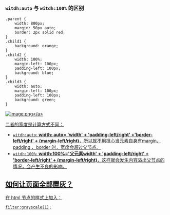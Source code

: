 ### `witdh:auto` 与 `witdh:100%` 的区别
```
.parent {
    width: 800px;
    margin: 50px auto;
    border: 2px solid red;
}
.child1 {
    background: orange;
}
.child2 {
    width: 100%;
    margin-left: 100px;
    padding-left: 100px;
    background: blue;
}
.child3 {
    width: auto;
    margin-left: 100px;
    padding-left: 100px;
    background: green;
}
```

<a data-fancybox title="image.png" href="https://p3-juejin.byteimg.com/tos-cn-i-k3u1fbpfcp/4bd01011a2c74e4fa3a309db20851e2f~tplv-k3u1fbpfcp-watermark.image?">![image.png](https://p3-juejin.byteimg.com/tos-cn-i-k3u1fbpfcp/4bd01011a2c74e4fa3a309db20851e2f~tplv-k3u1fbpfcp-watermark.image?)</a>

二者的宽度是计算方式不同：
- `witdh:auto`: **width: auto= 'width' + 'padding-left/right' +'border-left/right' + (margin-left/right)**，所以就不用担心当元素自身有margin、padding 、border 时，宽度会超过父节点。
- `witdh:100%`: **width:100%='父元素width' + 'padding-left/right' + 'border-left/right' + (margin-left/right)**，这样就会发生内容溢出父节点的情况，会产生不良的影响。

## 如何让页面全部置灰？
在 html 节点的样式上加入：
```
filter:grayscale(1);
```